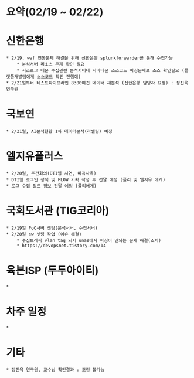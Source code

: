 # 요약(02/19 ~ 02/22)

# 신한은행
    * 2/19, waf 연동문제 해결을 위해 신한은행 splunkforwarder를 통해 수집가능
        * 분석서버 리소스 문제 확인 필요
        * 시스로그 데몬 수집관련 분석서버내 자바데몬 소스코드 파싱문제로 소스 확인필요 (플랫폼개발팀에게 소스코드 확인 진행예)
    * 2/21일부터 테스트파이프라인 8300여건 데이터 재분석 (신한은행 담당자 요청) : 정진욱 연구원

# 국보연
    * 2/21일, AI분석현황 1차 데이터분석(라벨링) 예정

# 엘지유플러스
    * 2/20일, 주간회의(DTI웹 시연, 마곡사옥)
    * DTI웹 로그인 정책 및 FLOW 기획 작성 후 전달 예정 (플리 및 엘지유 에게)
    * 로그 수집 필드 정보 전달 예정 (플리에게)

# 국회도서관 (TIG코리아)
    * 2/19일 PoC서버 셋팅(분석서버, 수집서버)
    * 2/20일 sw 셋팅 작업 (이슈 해결)
        * 수집트래픽 vlan tag 되서 unas에서 파싱이 안되는 문제 해결(조치)
        * https://devopsnet.tistory.com/14

# 육본ISP (두두아이티)
    * 
# 차주 일정
    * 
# 기타
    * 정진욱 연구원, 교수님 확인결과 : 조정 불가능